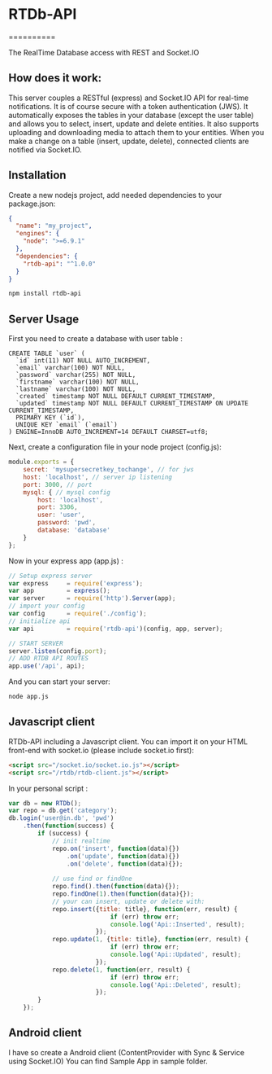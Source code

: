 # RTDb-API
==========

The RealTime Database access with REST and Socket.IO

How does it work:
-----------------

This server couples a RESTful (express) and Socket.IO API for real-time notifications. It is of course secure with a token authentication (JWS).
It automatically exposes the tables in your database (except the user table) and allows you to select, insert, update and delete entities.
It also supports uploading and downloading media to attach them to your entities.
When you make a change on a table (insert, update, delete), connected clients are notified via Socket.IO.

Installation
------------

Create a new nodejs project, add needed dependencies to your package.json:
```json
{
  "name": "my_project",
  "engines": {
    "node": ">=6.9.1"
  },
  "dependencies": {
    "rtdb-api": "^1.0.0" 
  }
}
```

```bash
npm install rtdb-api
```

Server Usage
------------

First you need to create a database with user table :

```mysql
CREATE TABLE `user` (
  `id` int(11) NOT NULL AUTO_INCREMENT,
  `email` varchar(100) NOT NULL,
  `password` varchar(255) NOT NULL,
  `firstname` varchar(100) NOT NULL,
  `lastname` varchar(100) NOT NULL,
  `created` timestamp NOT NULL DEFAULT CURRENT_TIMESTAMP,
  `updated` timestamp NOT NULL DEFAULT CURRENT_TIMESTAMP ON UPDATE CURRENT_TIMESTAMP,
  PRIMARY KEY (`id`),
  UNIQUE KEY `email` (`email`)
) ENGINE=InnoDB AUTO_INCREMENT=14 DEFAULT CHARSET=utf8;
```

Next, create a configuration file in your node project (config.js):
```javascript
module.exports = {
    secret: 'mysupersecretkey_tochange', // for jws
    host: 'localhost', // server ip listening
    port: 3000, // port
    mysql: { // mysql config
        host: 'localhost',
        port: 3306,
        user: 'user',
        password: 'pwd',
        database: 'database'
    }
};
```

Now in your express app (app.js) :

```javascript
// Setup express server
var express     = require('express');
var app         = express();
var server      = require('http').Server(app);
// import your config
var config      = require('./config');
// initialize api
var api         = require('rtdb-api')(config, app, server);

// START SERVER
server.listen(config.port);
// ADD RTDB API ROUTES
app.use('/api', api);
```

And you can start your server:

```bash
node app.js
```

Javascript client
-----------------

RTDb-API including a Javascript client.
You can import it on your HTML front-end with socket.io (please include socket.io first):

```html
<script src="/socket.io/socket.io.js"></script>
<script src="/rtdb/rtdb-client.js"></script>
```

In your personal script :
```javascript
var db = new RTDb();
var repo = db.get('category');
db.login('user@in.db', 'pwd')
    .then(function(success) {
        if (success) {
            // init realtime
            repo.on('insert', function(data){})
                .on('update', function(data){})
                .on('delete', function(data){});
            
            // use find or findOne
            repo.find().then(function(data){});
            repo.findOne(1).then(function(data){});
            // your can insert, update or delete with:
            repo.insert({title: title}, function(err, result) {
                            if (err) throw err;
                            console.log('Api::Inserted', result);
                        });
            repo.update(1, {title: title}, function(err, result) {
                            if (err) throw err;
                            console.log('Api::Updated', result);
                        });
            repo.delete(1, function(err, result) {
                            if (err) throw err;
                            console.log('Api::Deleted', result);
                        });
        }
    });
```

Android client
--------------

I have so create a Android client (ContentProvider with Sync & Service using Socket.IO)
You can find Sample App in sample folder.
